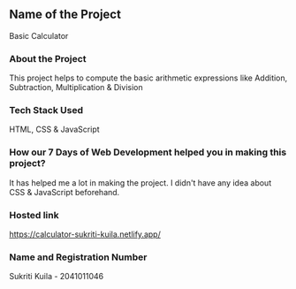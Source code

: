 ## Name of the Project 
Basic Calculator
### About the Project 
This project helps to compute the basic arithmetic expressions like Addition, Subtraction, Multiplication & Division
### Tech Stack Used 
HTML, CSS & JavaScript
### How our 7 Days of Web Development helped you in making this project?
It has helped me a lot in making the project. I didn't have any idea about CSS & JavaScript beforehand. 
### Hosted link
https://calculator-sukriti-kuila.netlify.app/ 
### Name and Registration Number
Sukriti Kuila - 2041011046
